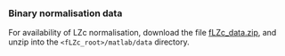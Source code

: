 ### Binary normalisation data
For availability of LZc normalisation, download the file [fLZc_data.zip](https://users.sussex.ac.uk/~lionelb/downloads/fLZc_data.zip), and unzip into the `<fLZc_root>/matlab/data` directory.

